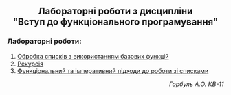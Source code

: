 <h2 align="center">
Лабораторні роботи з дисципліни<br>
"Вступ до функціонального програмування"
</h2>

<p>
<h3>
Лабораторні роботи:
</h3>

1. [Обробка списків з використанням базових функцій](../../tree/lab1)
2. [Рекурсія](../../tree/lab2)
3. [Функціональний та імперативний підходи до роботи зі списками](../../tree/lab3)

</p>

<p align="right"><i>Горбуль А.О. КВ-11</i></p>


